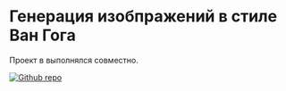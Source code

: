 # Генерация изобпражений в стиле Ван Гога

Проект в выполнялся совместно. 

[![Github repo](https://img.shields.io/badge/Github-repo-blue)](https://github.com/vyragosa/Deep-Learning-with-Pytorch/tree/main/Lesson3)